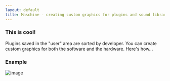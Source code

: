 ```yaml
---
layout: default
title: Maschine - creating custom graphics for plugins and sound libraries
---
```


### This is cool!

Plugins saved in the "user" area are sorted by developer. You can create custom graphics for both the software and the hardware. Here's how...

### Example
![image](https://cloud.githubusercontent.com/assets/12622205/7833384/645af84c-0434-11e5-87d2-05b5fe292cf9.png)
